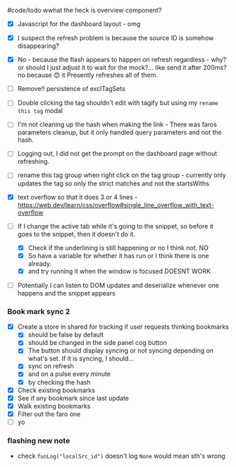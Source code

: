 #code/todo
wwhat the heck is overview component?
- [x] Javascript for the dashboard layout - omg
- [x] I suspect the refresh problem is because the source ID is somehow disappearing?
- [x] No - because the flash appears to happen on refresh regardless - why?
	or should I just adjust it to wait for the mock?... like send it after 200ms?
	no because 😊 it Presently refreshes all of them.
- [ ] Remove!! persistence of exclTagSets

- [ ] Double clicking the tag shouldn't edit with tagify but using my `rename this tag` modal
- [ ] I'm not cleaning up the hash when making the link - There was faros parameters cleanup, but it only handled query parameters and not the hash.
- [ ] Logging out, I did not get the prompt on the dashboard page without refreshing.
- [ ] rename this tag group when right click on the tag group - currently only updates the tag so only the strict matches and not the startsWiths
- [x]  text overflow so that it does 3 or 4 lines - https://web.dev/learn/css/overflow#single_line_overflow_with_text-overflow
- [ ] If I change the active tab while it's going to the snippet, so before it goes to the snippet, then it doesn't do it.
	- [x] Check if the underlining is still happening or no I think not. NO
	- [x] So have a variable for whether it has run or I think there is one already.
	- [x] and try running it when the window is focused DOESNT WORK
- [ ] Potentially I can listen to DOM updates and deserialize whenever one happens and the snippet appears


### Book mark sync 2
- [x] Create a store in shared for tracking if user requests thinking bookmarks
	- [x] should be false by default
	- [x] should be changed in the side panel cog button
	- [x] The button should display syncing or not syncing depending on what's set.
	If it is syncing, I should...
	- [x] sync on refresh
	- [x] and on a pulse every minute
	- [x] by checking the hash
- [x] Check existing bookmarks
- [x] See if any bookmark since last update
- [x] Walk existing bookmarks
- [x] Filter out the faro one
- [ ] yo

### flashing new note
* check `funLog("localSrc_id")` doesn't log `None`  would mean sth's wrong